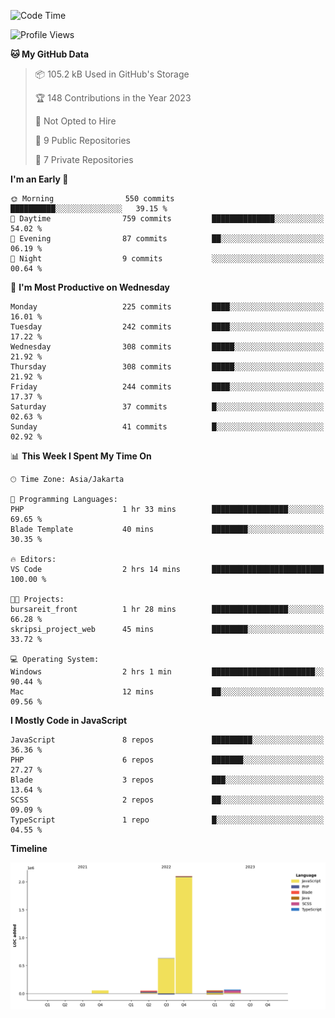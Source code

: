<!--START_SECTION:waka-->
![Code Time](http://img.shields.io/badge/Code%20Time-110%20hrs%2047%20mins-blue)

![Profile Views](http://img.shields.io/badge/Profile%20Views-0-blue)

**🐱 My GitHub Data** 

> 📦 105.2 kB Used in GitHub's Storage 
 > 
> 🏆 148 Contributions in the Year 2023
 > 
> 🚫 Not Opted to Hire
 > 
> 📜 9 Public Repositories 
 > 
> 🔑 7 Private Repositories 
 > 
**I'm an Early 🐤** 

```text
🌞 Morning                550 commits         ██████████░░░░░░░░░░░░░░░   39.15 % 
🌆 Daytime                759 commits         ██████████████░░░░░░░░░░░   54.02 % 
🌃 Evening                87 commits          ██░░░░░░░░░░░░░░░░░░░░░░░   06.19 % 
🌙 Night                  9 commits           ░░░░░░░░░░░░░░░░░░░░░░░░░   00.64 % 
```
📅 **I'm Most Productive on Wednesday** 

```text
Monday                   225 commits         ████░░░░░░░░░░░░░░░░░░░░░   16.01 % 
Tuesday                  242 commits         ████░░░░░░░░░░░░░░░░░░░░░   17.22 % 
Wednesday                308 commits         █████░░░░░░░░░░░░░░░░░░░░   21.92 % 
Thursday                 308 commits         █████░░░░░░░░░░░░░░░░░░░░   21.92 % 
Friday                   244 commits         ████░░░░░░░░░░░░░░░░░░░░░   17.37 % 
Saturday                 37 commits          █░░░░░░░░░░░░░░░░░░░░░░░░   02.63 % 
Sunday                   41 commits          █░░░░░░░░░░░░░░░░░░░░░░░░   02.92 % 
```


📊 **This Week I Spent My Time On** 

```text
🕑︎ Time Zone: Asia/Jakarta

💬 Programming Languages: 
PHP                      1 hr 33 mins        █████████████████░░░░░░░░   69.65 % 
Blade Template           40 mins             ████████░░░░░░░░░░░░░░░░░   30.35 % 

🔥 Editors: 
VS Code                  2 hrs 14 mins       █████████████████████████   100.00 % 

🐱‍💻 Projects: 
bursareit_front          1 hr 28 mins        █████████████████░░░░░░░░   66.28 % 
skripsi_project_web      45 mins             ████████░░░░░░░░░░░░░░░░░   33.72 % 

💻 Operating System: 
Windows                  2 hrs 1 min         ███████████████████████░░   90.44 % 
Mac                      12 mins             ██░░░░░░░░░░░░░░░░░░░░░░░   09.56 % 
```

**I Mostly Code in JavaScript** 

```text
JavaScript               8 repos             █████████░░░░░░░░░░░░░░░░   36.36 % 
PHP                      6 repos             ███████░░░░░░░░░░░░░░░░░░   27.27 % 
Blade                    3 repos             ███░░░░░░░░░░░░░░░░░░░░░░   13.64 % 
SCSS                     2 repos             ██░░░░░░░░░░░░░░░░░░░░░░░   09.09 % 
TypeScript               1 repo              █░░░░░░░░░░░░░░░░░░░░░░░░   04.55 % 
```



**Timeline**

![Lines of Code chart](https://raw.githubusercontent.com/brstreet2/brstreet2/main/assets/bar_graph.png)


<!--END_SECTION:waka-->
